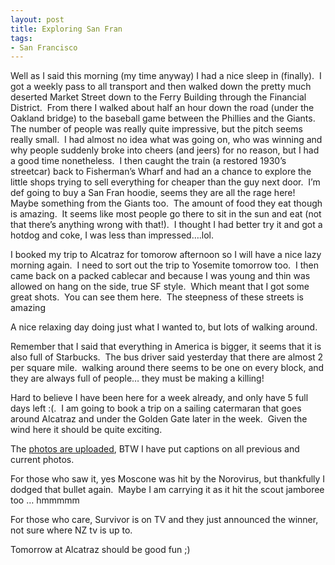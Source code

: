 ```yaml
---
layout: post
title: Exploring San Fran
tags:
- San Francisco
---
```

Well as I said this morning (my time anyway) I had a nice sleep in
(finally).  I got a weekly pass to all transport and then walked down
the pretty much deserted Market Street down to the Ferry Building
through the Financial District.  From there I walked about half an hour
down the road (under the Oakland bridge) to the baseball game between
the Phillies and the Giants.  The number of people was really quite
impressive, but the pitch seems really small.  I had almost no idea what
was going on, who was winning and why people suddenly broke into cheers
(and jeers) for no reason, but I had a good time nonetheless.  I then
caught the train (a restored 1930’s streetcar) back to Fisherman’s Wharf
and had an a chance to explore the little shops trying to sell
everything for cheaper than the guy next door.  I’m def going to buy a
San Fran hoodie, seems they are all the rage here!  Maybe something from
the Giants too.  The amount of food they eat though is amazing.  It
seems like most people go there to sit in the sun and eat (not that
there’s anything wrong with that!).  I thought I had better try it and
got a hotdog and coke, I was less than impressed….lol.

I booked my trip to Alcatraz for tomorow afternoon so I will have a nice
lazy morning again.  I need to sort out the trip to Yosemite tomorrow
too.  I then came back on a packed cablecar and because I was young and
thin was allowed on hang on the side, true SF style.  Which meant that I
got some great shots.  You can see them here.  The steepness of these
streets is amazing![]()

A nice relaxing day doing just what I wanted to, but lots of walking
around.

Remember that I said that everything in America is bigger, it seems that
it is also full of Starbucks.  The bus driver said yesterday that there
are almost 2 per square mile.  walking around there seems to be one on
every block, and they are always full of people… they must be making a
killing!

Hard to believe I have been here for a week already, and only have 5
full days left :(.  I am going to book a trip on a sailing catermaran
that goes around Alcatraz and under the Golden Gate later in the week. 
Given the wind here it should be quite exciting.

The [photos are
uploaded](https://www.flickr.com/photos/daveharris/sets/72157623731813128),
BTW I have put captions on all previous and current photos.

For those who saw it, yes Moscone was hit by the Norovirus, but
thankfully I dodged that bullet again.  Maybe I am carrying it as it hit
the scout jamboree too … hmmmmm![]()

For those who care, Survivor is on TV and they just announced the
winner, not sure where NZ tv is up to.

Tomorrow at Alcatraz should be good fun ;)

